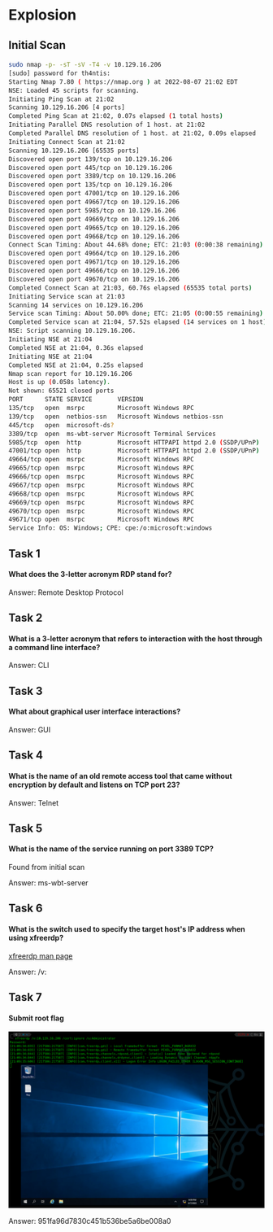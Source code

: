 # Explosion

## Initial Scan

```bash
sudo nmap -p- -sT -sV -T4 -v 10.129.16.206
[sudo] password for th4ntis: 
Starting Nmap 7.80 ( https://nmap.org ) at 2022-08-07 21:02 EDT
NSE: Loaded 45 scripts for scanning.
Initiating Ping Scan at 21:02
Scanning 10.129.16.206 [4 ports]
Completed Ping Scan at 21:02, 0.07s elapsed (1 total hosts)
Initiating Parallel DNS resolution of 1 host. at 21:02
Completed Parallel DNS resolution of 1 host. at 21:02, 0.09s elapsed
Initiating Connect Scan at 21:02
Scanning 10.129.16.206 [65535 ports]
Discovered open port 139/tcp on 10.129.16.206
Discovered open port 445/tcp on 10.129.16.206
Discovered open port 3389/tcp on 10.129.16.206
Discovered open port 135/tcp on 10.129.16.206
Discovered open port 47001/tcp on 10.129.16.206
Discovered open port 49667/tcp on 10.129.16.206
Discovered open port 5985/tcp on 10.129.16.206
Discovered open port 49669/tcp on 10.129.16.206
Discovered open port 49665/tcp on 10.129.16.206
Discovered open port 49668/tcp on 10.129.16.206
Connect Scan Timing: About 44.68% done; ETC: 21:03 (0:00:38 remaining)
Discovered open port 49664/tcp on 10.129.16.206
Discovered open port 49671/tcp on 10.129.16.206
Discovered open port 49666/tcp on 10.129.16.206
Discovered open port 49670/tcp on 10.129.16.206
Completed Connect Scan at 21:03, 60.76s elapsed (65535 total ports)
Initiating Service scan at 21:03
Scanning 14 services on 10.129.16.206
Service scan Timing: About 50.00% done; ETC: 21:05 (0:00:55 remaining)
Completed Service scan at 21:04, 57.52s elapsed (14 services on 1 host)
NSE: Script scanning 10.129.16.206.
Initiating NSE at 21:04
Completed NSE at 21:04, 0.36s elapsed
Initiating NSE at 21:04
Completed NSE at 21:04, 0.25s elapsed
Nmap scan report for 10.129.16.206
Host is up (0.058s latency).
Not shown: 65521 closed ports
PORT      STATE SERVICE       VERSION
135/tcp   open  msrpc         Microsoft Windows RPC
139/tcp   open  netbios-ssn   Microsoft Windows netbios-ssn
445/tcp   open  microsoft-ds?
3389/tcp  open  ms-wbt-server Microsoft Terminal Services
5985/tcp  open  http          Microsoft HTTPAPI httpd 2.0 (SSDP/UPnP)
47001/tcp open  http          Microsoft HTTPAPI httpd 2.0 (SSDP/UPnP)
49664/tcp open  msrpc         Microsoft Windows RPC
49665/tcp open  msrpc         Microsoft Windows RPC
49666/tcp open  msrpc         Microsoft Windows RPC
49667/tcp open  msrpc         Microsoft Windows RPC
49668/tcp open  msrpc         Microsoft Windows RPC
49669/tcp open  msrpc         Microsoft Windows RPC
49670/tcp open  msrpc         Microsoft Windows RPC
49671/tcp open  msrpc         Microsoft Windows RPC
Service Info: OS: Windows; CPE: cpe:/o:microsoft:windows
```

## Task 1

#### What does the 3-letter acronym RDP stand for?

Answer: Remote Desktop Protocol

## Task 2

#### What is a 3-letter acronym that refers to interaction with the host through a command line interface?

Answer: CLI

## Task 3

#### What about graphical user interface interactions?

Answer:  GUI

## Task 4

#### What is the name of an old remote access tool that came without encryption by default and listens on TCP port 23?

Answer: Telnet

## Task 5

#### What is the name of the service running on port 3389 TCP?

Found from initial scan

Answer: ms-wbt-server

## Task 6

#### What is the switch used to specify the target host's IP address when using xfreerdp?

[xfreerdp man page](https://www.mankier.com/1/xfreerdp)

Answer: /v:

## Task 7

#### Submit root flag

![](<../../../../.gitbook/assets/image (4).png>)

Answer: 951fa96d7830c451b536be5a6be008a0
